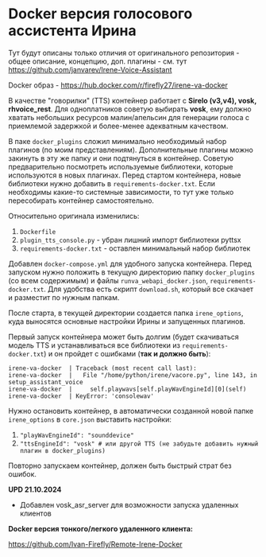 # Docker версия голосового ассистента Ирина

Тут будут описаны только отличия от оригинального репозитория - общее описание, концепцию, доп. плагины - см. тут https://github.com/janvarev/Irene-Voice-Assistant

Docker образ - https://hub.docker.com/r/firefly27/irene-va-docker

В качестве "говорилки" (TTS) контейнер работает с **Sirelo (v3,v4), vosk, rhvoice_rest**. Для одноплатников советую выбирать **vosk**, ему должно хватать небольших ресурсов малин/апельсин для генерации голоса с приемлемой задержкой и более-менее адекватным качеством.

В паке `docker_plugins` сложил минимально необходимый набор плагинов (по моим представлениям). Дополнительные плагины можно закинуть в эту же папку и они подтянуться в контейнер. Советую предварительно посмотреть используемые библиотеки, которые используются в новых плагинах. Перед стартом контейнера, новые библиотеки нужно добавить в `requirements-docker.txt`. Если необходимы какие-то системные зависимости, то тут уже только пересобирать контейнер самостоятельно.

Относительно оригинала изменились:
  1. `Dockerfile`
  2. `plugin_tts_console.py` - убран лишний импорт библиотеки pyttsx
  3. `requirements-docker.txt` - оставлен минимальный набор библиотек

Добавлен `docker-compose.yml` для удобного запуска контейнера. 
Перед запуском нужно положить в текущую директорию папку `docker_plugins` (со всем содержимым) и файлы `runva_webapi_docker.json`, `requirements-docker.txt`.
Для удобства есть скрипт `download.sh`, который все скачает и разместит по нужным папкам.

После старта, в текущей директории создается папка `irene_options`, куда выносятся основные настройки Ирины и запущенных плагинов.

Первый запуск контейнера может быть долгим (будет скачиваться модель TTS и устанавливаться все библиотеки из `requirements-docker.txt`) и он пройдет с ошибками (**так и должно быть**):
```
irene-va-docker  | Traceback (most recent call last):
irene-va-docker  |   File "/home/python/irene/vacore.py", line 143, in setup_assistant_voice
irene-va-docker  |     self.playwavs[self.playWavEngineId][0](self)
irene-va-docker  | KeyError: 'consolewav'
```
Нужно остановить контейнер, в автоматически созданной новой папке `irene_options` в `core.json` выставить настройки:
1.  ```"playWavEngineId": "sounddevice" ```
2.  ```"ttsEngineId": "vosk" # или другой TTS (не забудьте добавить нужный плагин в docker_plugins)```

Повторно запускаем контейнер, должен быть быстрый страт без ошибок.

**UPD 21.10.2024**
- Добавлен vosk_asr_server для возможности запуска удаленных клиентов

**Docker версия тонкого/легкого удаленного клиента:**

https://github.com/Ivan-Firefly/Remote-Irene-Docker
